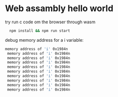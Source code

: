 # Web assambly hello world
try run c code om the browser through wasm 

```sh
  npm install && npm run start
```

debug memory address for a i variable: 
```sh 
memory address of 'i' 0x1984n 
 memory address of 'i' 0x1984n 
 memory address of 'i' 0x1984n 
 memory address of 'i' 0x1984n 
 memory address of 'i' 0x1984n 
 memory address of 'i' 0x1984n 
 memory address of 'i' 0x1984n 
 memory address of 'i' 0x1984n 
 memory address of 'i' 0x1984n 
 memory address of 'i' 0x1984n 
```
